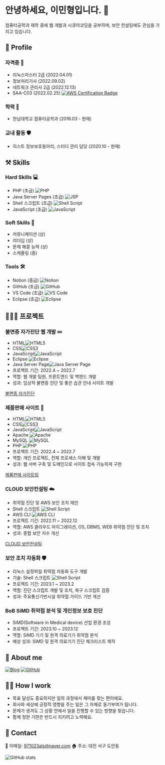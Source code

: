 # 안녕하세요, 이민형입니다. 👋

컴퓨터공학과 재학 중에 웹 개발과 시큐어코딩을 공부하며, 보안 컨설팅에도 관심을 가지고 있습니다.

## 🔎 Profile

### 자격증 📜
- 리눅스마스터 2급 (2022.04.01)
- 정보처리기사 (2022.09.02)
- 네트워크 관리사 2급 (2022.12.13)
- SAA-C03 (2022.02.25) [![AWS Certification Badge](https://img.shields.io/badge/AWS-Certification-blue)](https://www.credly.com/badges/9040d238-7e1d-4663-8a91-2c5319368d50/public_url)

### 학력 🏫
- 한남대학교 컴퓨터공학과 (2016.03 - 현재)

### 교내 활동 🛡️
- 히스트 정보보호동아리, 스터디 관리 담당 (2020.10 - 현재)

## ⚒️ Skills

### Hard Skills 💻
- PHP (초급) ![PHP](https://img.shields.io/badge/-PHP-777BB4?style=flat&logo=php&logoColor=white)
- Java Server Pages (초급) ![JSP](https://img.shields.io/badge/-JSP-007396?style=flat&logo=java&logoColor=white)
- Shell 스크립트 (초급) ![Shell Script](https://img.shields.io/badge/-Shell%20Script-4EAA25?style=flat&logo=gnu-bash&logoColor=white)
- JavaScript (초급) ![JavaScript](https://img.shields.io/badge/-JavaScript-F7DF1E?style=flat&logo=javascript&logoColor=black)

### Soft Skills 🌟
- 커뮤니케이션 (상)
- 리더십 (상)
- 문제 해결 능력 (상)
- 스케줄링 (중)

### Tools 🛠️
- Notion (중급) ![Notion](https://img.shields.io/badge/-Notion-black?style=flat&logo=notion&logoColor=white)
- GitHub (초급) ![GitHub](https://img.shields.io/badge/-GitHub-181717?style=flat&logo=github)
- VS Code (초급) ![VS Code](https://img.shields.io/badge/-VS%20Code-007ACC?style=flat&logo=visual-studio-code&logoColor=white)
- Eclipse (초급) ![Eclipse](https://img.shields.io/badge/-Eclipse-2C2255?style=flat&logo=eclipse&logoColor=white)


## 👩🏻‍💻 프로젝트

### 불면증 자가진단 웹 개발 💤
- HTML![HTML5](https://img.shields.io/badge/-HTML5-E34F26?style=flat&logo=html5&logoColor=white)
- CSS![CSS3](https://img.shields.io/badge/-CSS3-1572B6?style=flat&logo=css3&logoColor=white)
- JavaScript![JavaScript](https://img.shields.io/badge/-JavaScript-F7DF1E?style=flat&logo=javascript&logoColor=black)
- Eclipse ![Eclipse](https://img.shields.io/badge/-Eclipse-2C2255?style=flat&logo=eclipse&logoColor=white)
- Java Server Page![Java Server Page](https://img.shields.io/badge/-Java%20Server%20Page-007396?style=flat&logo=java&logoColor=white)
- 프로젝트 기간: 2022.4 ~ 2022.7
- 역할: 웹 개발 팀원, 프론트엔드 및 백엔드 개발
- 성과: 임상적 불면증 진단 및 좋은 습관 안내 사이트 개발

[불면증 자가진단](https://github.com/971023als/jsp)

### 제품판매 사이트 🛒
- HTML![HTML5](https://img.shields.io/badge/-HTML5-E34F26?style=flat&logo=html5&logoColor=white)
- CSS![CSS3](https://img.shields.io/badge/-CSS3-1572B6?style=flat&logo=css3&logoColor=white)
- JavaScript![JavaScript](https://img.shields.io/badge/-JavaScript-F7DF1E?style=flat&logo=javascript&logoColor=black)
- Apache ![Apache](https://img.shields.io/badge/-Apache-D22128?style=flat&logo=apache&logoColor=white)
- MySQL ![MySQL](https://img.shields.io/badge/-MySQL-4479A1?style=flat&logo=mysql&logoColor=white)
- PHP ![PHP](https://img.shields.io/badge/-PHP-777BB4?style=flat&logo=php&logoColor=white)
- 프로젝트 기간: 2022.4 ~ 2022.7
- 역할: 개인 프로젝트, 전체 프로세스 이해 및 개발
- 성과: 웹 서버 구축 및 도메인으로 사이트 접속 가능하게 구현

[제품판매 사이트팅](https://github.com/971023als/oldphp)

### CLOUD 보안컨설팅 ☁️
- 취약점 진단 및 AWS 보안 조치 제안
- Shell 스크립트 ![Shell Script](https://img.shields.io/badge/-Shell%20Script-4EAA25?style=flat&logo=gnu-bash&logoColor=white)
- AWS CLI ![AWS CLI](https://img.shields.io/badge/-AWS%20CLI-FF9900?style=flat&logo=amazonaws&logoColor=white)
- 프로젝트 기간: 2022.11 ~ 2022.12
- 역할: AWS 클라우드 마이그레이션, OS, DBMS, WEB 취약점 진단 및 조치
- 성과: 종합 보안 지수 개선

[CLOUD 보안컨설팅](https://github.com/971023als/php)

### 보안 조치 자동화 🛡️
- 리눅스 설정파일 취약점 자동화 도구 개발
- 기술: Shell 스크립트 ![Shell Script](https://img.shields.io/badge/-Shell%20Script-4EAA25?style=flat&logo=gnu-bash&logoColor=white)
- 프로젝트 기간: 2023.1 ~ 2023.2
- 역할: 진단 스크립트 개발 및 조치, 복구 스크립트 검증
- 성과: 주요통신기반시설 취약점 가이드 기반 개선

  

### BoB SiMD 취약점 분석 및 개인정보 보호 진단
- SiMD(Software in Medical device) 산업 환경 조성
- 프로젝트 기간: 2023.10 ~ 2023.12
- 역할: SiMD 기기 및 원격 의료기기 취약점 분석
- 예상 성과: SiMD 및 원격 의료기기 진단 체크리스트 제작

## 💫 About me

[![Blog](https://img.shields.io/badge/티스토리-보안%20직무%20포트폴리오-blue)](https://59lee.tistory.com/?page=3)
[![GitHub](https://img.shields.io/badge/GitHub-971023als-lightgrey?style=flat&logo=github)](https://github.com/971023als)

## 🙋🏻 How I work

- 목표 달성도 중요하지만 일의 과정에서 재미를 찾는 편이에요.
- 회사와 세상에 긍정적 영향을 주는 일은 그 자체로 동기부여가 됩니다.
- 문제가 생겨도 그 상황 안에서 일을 진행할 수 있는 방향을 찾습니다.
- 함께 정한 기한은 반드시 지키려고 노력해요.

## 👋 Contact

📧 이메일: [971023als@naver.com](mailto:971023als@naver.com)
🏠 주소: 대전 서구 도안동


![GitHub stats](https://github-readme-stats.vercel.app/api?username=971023als&show_icons=true&theme=omni)

